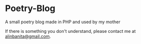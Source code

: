 # Poetry-Blog
A small poetry blog made in PHP and used by my mother

If there is something you don't understand, please contact me at alinbanita@gmail.com.
